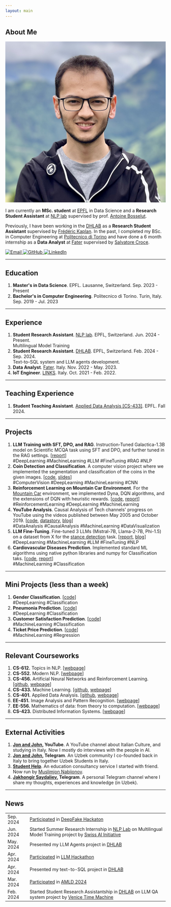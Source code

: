 ```yaml
---
layout: main
---
```

## <span class="section-bar"></span> About Me

<img class="profile-picture" src="profile-picture.jpeg">

I am currently an **MSc. student** at [EPFL](https://epfl.ch) in Data Science and a **Research Student Assistant** at [NLP lab](https://nlp.epfl.ch) supervised by prof. [Antoine Bosselut](https://atcbosselut.github.io/). 

Previously, I have been working in the [DHLAB](https://www.epfl.ch/labs/dhlab/) as a **Research Student Assistant** supervised by [Frédéric Kaplan](https://people.epfl.ch/frederic.kaplan?lang=en). In the past, I completed my BSc. in Computer Engineering at [Politecnico di Torino](https://www.google.com/search?client=safari&rls=en&q=politecnico+di+torino&ie=UTF-8&oe=UTF-8) and have done a 6 month internship as a **Data Analyst** at [Fater](https://www.fatergroup.com/en) supervised by [Salvatore Croce](https://www.researchgate.net/profile/Salvatore-Croce).

<p align="left">
  <a href="mailto:jakhongir.saydaliev@epfl.ch">
    <img src="https://img.icons8.com/ios-filled/50/000000/email.png" alt="Email" style="width:20px; height:20px;" />
  </a>
  <a href="https://github.com/Jakhongir0103">
    <img src="https://img.icons8.com/ios-filled/50/000000/github.png" alt="GitHub" style="width:20px; height:20px;" />
  </a>
  <a href="https://linkedin.com/in/jakhongir-saydaliev-0103">
    <img src="https://img.icons8.com/ios-filled/50/000000/linkedin.png" alt="LinkedIn" style="width:20px; height:20px;" />
  </a>
</p>

---

## <span class="section-bar"></span> Education

1. **Master's in Data Science**. EPFL. Lausanne, Switzerland. <span class="dates">Sep. 2023 - Present</span>
2. **Bachelor's in Computer Engineering**. Politecnico di Torino. Turin, Italy. <span class="dates">Sep. 2019 - Jul. 2023</span>

---

## <span class="section-bar"></span> Experience

1. **Student Research Assistant**. [NLP lab](https://nlp.epfl.ch). EPFL, Switzerland. <span class="dates">Jun. 2024 - Present.</span> <br> Multilingual Model Training
2. **Student Research Assistant**. [DHLAB](https://www.epfl.ch/labs/dhlab/). EPFL, Switzerland. <span class="dates">Feb. 2024 - Sep. 2024.</span> <br> Text-to-SQL system and LLM agents development.
3. **Data Analyst**. [Fater](https://www.fatergroup.com/en). Italy. <span class="dates">Nov. 2022 - May. 2023.</span>
4. **IoT Engineer**. [LINKS](https://linksfoundation.com/en/). Italy. <span class="dates">Oct. 2021 - Feb. 2022.</span>

--- 

## <span class="section-bar"></span> Teaching Experience

1. **Student Teaching Assistant**. [Applied Data Analysis [CS-433]](https://epfl-ada.github.io/teaching/fall2024/cs401/). EPFL. <span class="dates">Fall 2024.</span>

---

## <span class="section-bar"></span> Projects
1. **LLM Training with SFT, DPO, and RAG**. Instruction-Tuned Galactica-1.3B model on Scientific MCQA task using SFT and DPO, and further tuned in the RAG settings. [[report](https://github.com/Jakhongir0103/sft-dpo-rag-training/blob/main/pdfs/report.pdf)] <br> <span class="tag">#DeepLearning</span> <span class="tag">#MachineLearning</span> <span class="tag">#LLM</span> <span class="tag">#FineTuning</span> <span class="tag">#RAG</span> <span class="tag">#NLP</span>
2. **Coin Detection and Classification**. A computer vision project where we implemented the segmentation and classification of the coins in the given images. [[code](https://github.com/Jakhongir0103/Coin-segmentation-and-classification), [slides](https://github.com/Jakhongir0103/Coin-segmentation-and-classification/blob/main/slides.pdf)] <br> <span class="tag">#ComputerVision</span> <span class="tag">#DeepLearning</span> <span class="tag">#MachineLearning</span> <span class="tag">#CNN</span>
3. **Reinforcement Learning on Mountain Car Environment**. For the [Mountain Car](https://www.gymlibrary.dev/environments/classic_control/mountain_car/) environment, we implemented Dyna, DQN algorithms, and the extensions of DQN with heuristic rewards. [[code](https://github.com/Jakhongir0103/mountain-car-reinforcement-learning), [report](https://github.com/Jakhongir0103/mountain-car-reinforcement-learning/blob/main/pdf/report.pdf)] <br> <span class="tag">#ReinforcementLearning</span> <span class="tag">#DeepLearning</span> <span class="tag">#MachineLearning</span>
4. **YouTube Analysis**. Causal Analysis of Tech channels' progress on YouTube using the videos published between May 2005 and October 2019. [[code](https://github.com/Jakhongir0103/A-recipe-for-a-successful-tech-review-channel), [datastory](https://jakhongir0103.github.io/datastory/), [blog](posts/youtube_analysis.md)] <br> <span class="tag">#DataAnalysis</span> <span class="tag">#CausalAnalysis</span> <span class="tag">#MachineLearning</span> <span class="tag">#DataVisualization</span>
5. **LLM Fine-Tuning**. Fine-tuned 3 LLMs (Mistral-7B, Llama-2-7B, Phi-1.5) on a dataset from X for the [stance detection](https://paperswithcode.com/task/stance-detection) task. [[report](https://github.com/Jakhongir0103/Machine-Learning_EPFL/blob/master/projects/project2/project2_report.pdf), [blog](posts/llm_fine-tuning.md)] <br> <span class="tag">#DeepLearning</span> <span class="tag">#MachineLearning</span> <span class="tag">#LLM</span> <span class="tag">#FineTuning</span> <span class="tag">#NLP</span>
6. **Cardiovascular Diseases Prediction**. Implemented standard ML algorithms using native python libraries and numpy for Classification taks. [[code](https://github.com/Jakhongir0103/Cardiovascular-Diseases-Prediction), [report](https://github.com/Jakhongir0103/Cardiovascular-Diseases-Prediction/blob/main/pdfs/project1_report.pdf)] <br> <span class="tag">#MachineLearning</span> <span class="tag">#Classification</span>

---

## <span class="section-bar"></span> Mini Projects (less than a week)
1. **Gender Classification**. [[code](github.com/Jakhongir0103/Gender_classification_model)] <br> <span class="tag">#DeepLearning</span> <span class="tag">#Classification
2. **Pneumonia Prediction**. [[code](github.com/Jakhongir0103/ML-DL_projects/blob/main/Pneumonia_recognition.ipynb)] <br> <span class="tag">#DeepLearning</span> <span class="tag">#Classification</span>
3. **Customer Satisfaction Prediction**. [[code](github.com/Jakhongir0103/ML-DL_projects/blob/main/Airline_customer_satisfaction.ipynb)] <br> <span class="tag">#MachineLearning</span> <span class="tag">#Classification</span>
4. **Ticket Price Prediction**. [[code](github.com/Jakhongir0103/ML-DL_projects/blob/main/airplane_ticket_price_prediction.ipynb)] <br><span class="tag">#MachineLearning</span> <span class="tag">#Regression</span>

---

## <span class="section-bar"></span> Relevant Courseworks
1. **CS-612.** Topics in NLP. [[webpage](https://edu.epfl.ch/coursebook/en/topics-in-natural-language-processing-CS-612)]
2. **CS-552.** Modern NLP. [[webpage](https://edu.epfl.ch/coursebook/en/modern-natural-language-processing-CS-552)]
3. **CS-456.** Artificial Neural Networks and Reinforcement Learning. [[github](https://github.com/Jakhongir0103/Artificial-NN_and_RL), [webpage](https://edu.epfl.ch/coursebook/en/deep-reinforcement-learning-CS-456)]
4. **CS-433.** Machine Learning. [[github](https://github.com/Jakhongir0103/Machine-Learning_EPFL), [webpage](https://www.epfl.ch/labs/mlo/machine-learning-cs-433-2023/)]
5. **CS-401.** Applied Data Analysis. [[github](https://github.com/Jakhongir0103/Applied-Data-Analysis_EPFL), [webpage](https://epfl-ada.github.io/teaching/fall2023/cs401/)]
6. **EE-451.** Image Analysis and Pattern Recognition. [[webpage](https://edu.epfl.ch/coursebook/en/image-analysis-and-pattern-recognition-EE-451)]
7. **EE-556.** Mathematics of data: from theory to computation. [[webpage](https://edu.epfl.ch/coursebook/en/mathematics-of-data-from-theory-to-computation-EE-556)]
8. **CS-423.** Distributed Information Systems. [[webpage](https://edu.epfl.ch/coursebook/en/distributed-information-systems-CS-423)]

---

## <span class="section-bar"></span> External Activities
1. **[Jon and John](https://www.youtube.com/@jonandjohn7726), YouTube**. A YouTube channel about Italian Culture, and studying in Italy. Now I mostly do interviews with the people in AI.
2. **[Jon and John](https://t.me/Study_in_Italy_SH), Telegram**. An Uzbek community I co-founded back in Italy to bring together Uzbek Students in Italy.
3. **[Student Help](https://www.youtube.com/@studenthelp2156)**. An education consultancy service I started with friend. Now run by [Muslimjon Nabijonov](https://t.me/italiyavamuslimjon).
4. **[Jakhongir Saydaliev](t.me/jakhongir_saydaliev), Telegram**. A personal Telegram channel where I share my thoughts, experiences and knowledge (in Uzbek).

---

## <span class="section-bar"></span> News
<table>
  <tr>
    <td>Sep. 2024</td>
    <td><a href="https://deepfake-minihackaton.my.canva.site/">Participated</a> in <a href="https://memento.epfl.ch/event/deepfake-mini-hackathon/">DeepFake Hackaton</a></td>
  </tr>
  <tr>
    <td>Jun. 2024</td>
    <td>Started Summer Research Internship in <a href="https://nlp.epfl.ch">NLP Lab</a> on Multilingual Model Training project by <a href="https://www.swiss-ai.org">Swiss AI Initiative</a></td>
  </tr>
  <tr>
    <td>May. 2024</td>
    <td>Presented my LLM Agents project in <a href="https://www.epfl.ch/labs/dhlab/">DHLAB</a></td>
  </tr>
  <tr>
    <td>Apr. 2024</td>
    <td><a href="https://github.com/Jakhongir0103/Coding_interview_bot">Participated</a> in <a href="https://www.linkedin.com/posts/lauzhack_hackathon-llms-genai-activity-7189548347953750016-CaxD/">LLM Hackathon</a></td>
  </tr>
  <tr>
    <td>Apr. 2024</td>
    <td>Presented my text-to-SQL project in <a href="https://www.epfl.ch/labs/dhlab/">DHLAB</a></td>
  </tr>
  <tr>
    <td>Mar. 2024</td>
    <td><a href="https://drive.google.com/drive/folders/1teC1REyTPTpRIVsZiywHxBddBd7KoKE0">Participated</a> in <a href="https://2024.appliedmldays.org">AMLD 2024</a></td>
  </tr>
  <tr>
    <td>Feb. 2024</td>
    <td>Started Student Research Assistantship in <a href="https://www.epfl.ch/labs/dhlab/">DHLAB</a> on LLM QA system project by <a href="https://www.epfl.ch/research/domains/venice-time-machine/">Venice Time Machine</a></td>
  </tr>
</table>
